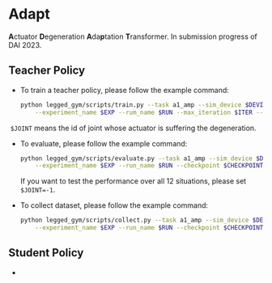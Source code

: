 # Adapt
**A**ctuator  **D**egeneration **A**da**p**tation **T**ransformer. In submission progress of DAI 2023.



## Teacher Policy

-   To train a teacher policy, please follow the example command:

    ```bash
    python legged_gym/scripts/train.py --task a1_amp --sim_device $DEVICE --rl_device $DEVICE \
    	--experiment_name $EXP --rum_name $RUN --max_iteration $ITER --joint $JOINT --seed $SEED
    ```

​		`$JOINT` means the id of joint whose actuator is suffering the degeneration.

-   To evaluate, please follow the example command:

    ```bash
    python legged_gym/scripts/evaluate.py --task a1_amp --sim_device $DEVICE --rl_device $DEVICE \
    	--experiment_name $EXP --run_name $RUN --checkpoint $CHECKPOINT --file_name $FILE --joint $JOINT
    ```

    If you want to test the performance over all 12 situations, please set `$JOINT=-1`.

-   To collect dataset, please follow the example command:

    ```bash
    python legged_gym/scripts/collect.py --task a1_amp --sim_device $DEVICE --rl_device $DEVICE \
    	--experiment_name $EXP --run_name $RUN --checkpoint $CHECKPOINT --file_name $FILE --joint $JOINT
    ```

    


## Student Policy

-   
